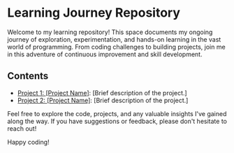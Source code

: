 # Learning Journey Repository

Welcome to my learning repository! This space documents my ongoing journey of exploration, experimentation, and hands-on learning in the vast world of programming. From coding challenges to building projects, join me in this adventure of continuous improvement and skill development.

## Contents
- [Project 1: [Project Name]](./project1/): [Brief description of the project.]
- [Project 2: [Project Name]](./project2/): [Brief description of the project.]

Feel free to explore the code, projects, and any valuable insights I've gained along the way. If you have suggestions or feedback, please don't hesitate to reach out!

Happy coding!
